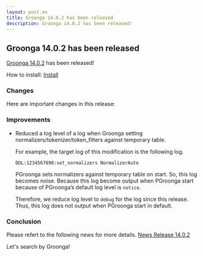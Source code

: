 ```yaml
---
layout: post.en
title: Groonga 14.0.2 has been released
description: Groonga 14.0.2 has been released!
---
```


## Groonga 14.0.2 has been released

[Groonga 14.0.2](/docs/news/14.html#release-14-0-2) has been released!

How to install: [Install](/docs/install.html)

### Changes

Here are important changes in this release:

### Improvements

  * Reduced a log level of a log when Groonga setting normalizers/tokenizer/token_filters against temporary table.

    For example, the target log of this modification is the following log.

    ```
    DDL:1234567890:set_normalizers NormalizerAuto
    ```

    PGroonga sets normalizers against temporary table on start. So, this log becomes noise. Because this log become output when PGroonga start because of PGroonga’s default log level is `notice`.

    Therefore, we reduce log level to `debug` for the log since this release. Thus, this log does not output when PGroonga start in default.

### Conclusion

  Please refert to the following news for more details.
  [News Release 14.0.2](/docs/news/14.html#release-14-0-2)

  Let's search by Groonga!
